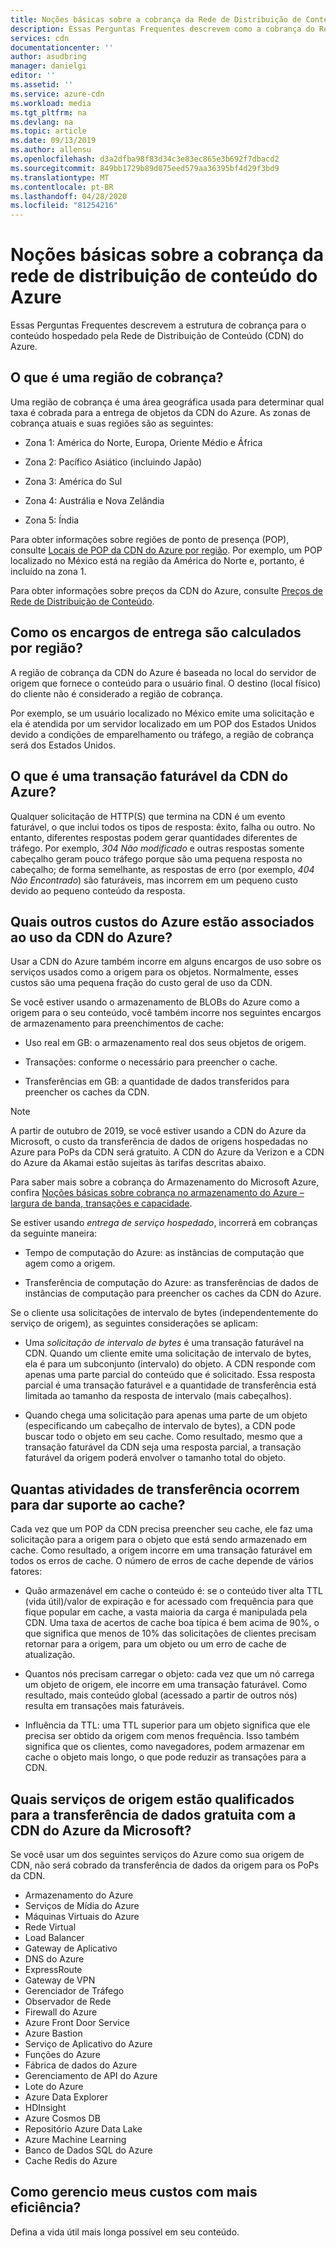 ```yaml
---
title: Noções básicas sobre a cobrança da Rede de Distribuição de Conteúdo do Azure
description: Essas Perguntas Frequentes descrevem como a cobrança do Rede de Distribuição de Conteúdo do Azure funciona.
services: cdn
documentationcenter: ''
author: asudbring
manager: danielgi
editor: ''
ms.assetid: ''
ms.service: azure-cdn
ms.workload: media
ms.tgt_pltfrm: na
ms.devlang: na
ms.topic: article
ms.date: 09/13/2019
ms.author: allensu
ms.openlocfilehash: d3a2dfba98f83d34c3e83ec865e3b692f7dbacd2
ms.sourcegitcommit: 849bb1729b89d075eed579aa36395bf4d29f3bd9
ms.translationtype: MT
ms.contentlocale: pt-BR
ms.lasthandoff: 04/28/2020
ms.locfileid: "81254216"
---
```

# <a name="understanding-azure-cdn-billing"></a>Noções básicas sobre a cobrança da rede de distribuição de conteúdo do Azure

Essas Perguntas Frequentes descrevem a estrutura de cobrança para o conteúdo hospedado pela Rede de Distribuição de Conteúdo (CDN) do Azure.

## <a name="what-is-a-billing-region"></a>O que é uma região de cobrança?
Uma região de cobrança é uma área geográfica usada para determinar qual taxa é cobrada para a entrega de objetos da CDN do Azure. As zonas de cobrança atuais e suas regiões são as seguintes:

- Zona 1: América do Norte, Europa, Oriente Médio e África

- Zona 2: Pacífico Asiático (incluindo Japão)

- Zona 3: América do Sul

- Zona 4: Austrália e Nova Zelândia

- Zona 5: Índia

Para obter informações sobre regiões de ponto de presença (POP), consulte [Locais de POP da CDN do Azure por região](https://docs.microsoft.com/azure/cdn/cdn-pop-locations). Por exemplo, um POP localizado no México está na região da América do Norte e, portanto, é incluído na zona 1. 

Para obter informações sobre preços da CDN do Azure, consulte [Preços de Rede de Distribuição de Conteúdo](https://azure.microsoft.com/pricing/details/cdn/).

## <a name="how-are-delivery-charges-calculated-by-region"></a>Como os encargos de entrega são calculados por região?
A região de cobrança da CDN do Azure é baseada no local do servidor de origem que fornece o conteúdo para o usuário final. O destino (local físico) do cliente não é considerado a região de cobrança.

Por exemplo, se um usuário localizado no México emite uma solicitação e ela é atendida por um servidor localizado em um POP dos Estados Unidos devido a condições de emparelhamento ou tráfego, a região de cobrança será dos Estados Unidos.

## <a name="what-is-a-billable-azure-cdn-transaction"></a>O que é uma transação faturável da CDN do Azure?
Qualquer solicitação de HTTP(S) que termina na CDN é um evento faturável, o que inclui todos os tipos de resposta: êxito, falha ou outro. No entanto, diferentes respostas podem gerar quantidades diferentes de tráfego. Por exemplo, *304 Não modificado* e outras respostas somente cabeçalho geram pouco tráfego porque são uma pequena resposta no cabeçalho; de forma semelhante, as respostas de erro (por exemplo, *404 Não Encontrado*) são faturáveis, mas incorrem em um pequeno custo devido ao pequeno conteúdo da resposta.

## <a name="what-other-azure-costs-are-associated-with-azure-cdn-use"></a>Quais outros custos do Azure estão associados ao uso da CDN do Azure?
Usar a CDN do Azure também incorre em alguns encargos de uso sobre os serviços usados como a origem para os objetos. Normalmente, esses custos são uma pequena fração do custo geral de uso da CDN.

Se você estiver usando o armazenamento de BLOBs do Azure como a origem para o seu conteúdo, você também incorre nos seguintes encargos de armazenamento para preenchimentos de cache:

- Uso real em GB: o armazenamento real dos seus objetos de origem.

- Transações: conforme o necessário para preencher o cache.

- Transferências em GB: a quantidade de dados transferidos para preencher os caches da CDN.

> [!NOTE]
> A partir de outubro de 2019, se você estiver usando a CDN do Azure da Microsoft, o custo da transferência de dados de origens hospedadas no Azure para PoPs da CDN será gratuito. A CDN do Azure da Verizon e a CDN do Azure da Akamai estão sujeitas às tarifas descritas abaixo.

Para saber mais sobre a cobrança do Armazenamento do Microsoft Azure, confira [Noções básicas sobre cobrança no armazenamento do Azure – largura de banda, transações e capacidade](https://blogs.msdn.microsoft.com/windowsazurestorage/2010/07/08/understanding-windows-azure-storage-billing-bandwidth-transactions-and-capacity/).

Se estiver usando *entrega de serviço hospedado*, incorrerá em cobranças da seguinte maneira:

- Tempo de computação do Azure: as instâncias de computação que agem como a origem.

- Transferência de computação do Azure: as transferências de dados de instâncias de computação para preencher os caches da CDN do Azure.

Se o cliente usa solicitações de intervalo de bytes (independentemente do serviço de origem), as seguintes considerações se aplicam:

- Uma *solicitação de intervalo de bytes* é uma transação faturável na CDN. Quando um cliente emite uma solicitação de intervalo de bytes, ela é para um subconjunto (intervalo) do objeto. A CDN responde com apenas uma parte parcial do conteúdo que é solicitado. Essa resposta parcial é uma transação faturável e a quantidade de transferência está limitada ao tamanho da resposta de intervalo (mais cabeçalhos).

- Quando chega uma solicitação para apenas uma parte de um objeto (especificando um cabeçalho de intervalo de bytes), a CDN pode buscar todo o objeto em seu cache. Como resultado, mesmo que a transação faturável da CDN seja uma resposta parcial, a transação faturável da origem poderá envolver o tamanho total do objeto.

## <a name="how-much-transfer-activity-occurs-to-support-the-cache"></a>Quantas atividades de transferência ocorrem para dar suporte ao cache?
Cada vez que um POP da CDN precisa preencher seu cache, ele faz uma solicitação para a origem para o objeto que está sendo armazenado em cache. Como resultado, a origem incorre em uma transação faturável em todos os erros de cache. O número de erros de cache depende de vários fatores:

- Quão armazenável em cache o conteúdo é: se o conteúdo tiver alta TTL (vida útil)/valor de expiração e for acessado com frequência para que fique popular em cache, a vasta maioria da carga é manipulada pela CDN. Uma taxa de acertos de cache boa típica é bem acima de 90%, o que significa que menos de 10% das solicitações de clientes precisam retornar para a origem, para um objeto ou um erro de cache de atualização.

- Quantos nós precisam carregar o objeto: cada vez que um nó carrega um objeto de origem, ele incorre em uma transação faturável. Como resultado, mais conteúdo global (acessado a partir de outros nós) resulta em transações mais faturáveis.

- Influência da TTL: uma TTL superior para um objeto significa que ele precisa ser obtido da origem com menos frequência. Isso também significa que os clientes, como navegadores, podem armazenar em cache o objeto mais longo, o que pode reduzir as transações para a CDN.

## <a name="which-origin-services-are-eligible-for-free-data-transfer-with-azure-cdn-from-microsoft"></a>Quais serviços de origem estão qualificados para a transferência de dados gratuita com a CDN do Azure da Microsoft? 
Se você usar um dos seguintes serviços do Azure como sua origem de CDN, não será cobrado da transferência de dados da origem para os PoPs da CDN. 

- Armazenamento do Azure
- Serviços de Mídia do Azure
- Máquinas Virtuais do Azure
- Rede Virtual
- Load Balancer
- Gateway de Aplicativo
- DNS do Azure
- ExpressRoute
- Gateway de VPN
- Gerenciador de Tráfego
- Observador de Rede
- Firewall do Azure
- Azure Front Door Service
- Azure Bastion
- Serviço de Aplicativo do Azure
- Funções do Azure
- Fábrica de dados do Azure
- Gerenciamento de API do Azure
- Lote do Azure 
- Azure Data Explorer
- HDInsight
- Azure Cosmos DB
- Repositório Azure Data Lake
- Azure Machine Learning 
- Banco de Dados SQL do Azure
- Cache Redis do Azure

## <a name="how-do-i-manage-my-costs-most-effectively"></a>Como gerencio meus custos com mais eficiência?
Defina a vida útil mais longa possível em seu conteúdo. 
